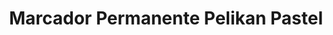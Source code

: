 ---
title: "Marcador Permanente Pelikan Pastel"
price: 12000
currency: "COP"
available: true
destacado: false
fecha: 2025-06-06
tags:
  - marcador
  - pelikan
  - pastel
  - colores
description: |
  ✨Los colores son hermosos, tonos pasteles suaves, bien definidos, su empaque individual son lindos y coloridos.  

  📌𝘾𝙖𝙧𝙖𝙘𝙩𝙚𝙧𝙞𝙨𝙩𝙞𝙘𝙖𝙨:  
  • Excelente pigmentación  
  • Colores brillantes  

  ✓ 4 colores pastel - 1 color negro  
  ✓ Colores brillantes  
  ✓ Trazo suave  
  ✓ Cuerpo redondo que brinda un agarre preciso  

  ✨Hecho en Colombia
---